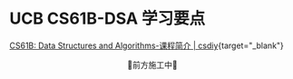 # UCB CS61B-DSA 学习要点

[CS61B: Data Structures and Algorithms-课程简介 | csdiy](https://csdiy.wiki/%E6%95%B0%E6%8D%AE%E7%BB%93%E6%9E%84%E4%B8%8E%E7%AE%97%E6%B3%95/CS61B/){target="_blank"}

<div style="text-align: center">
    🚧前方施工中🚧
</div>
